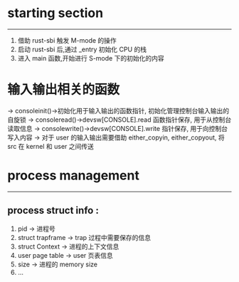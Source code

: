 # starting section
---
1. 借助 rust-sbi 触发 M-mode 的操作
2. 启动 rust-sbi 后,通过 _entry 初始化 CPU 的栈
3. 进入 main 函数,开始进行 S-mode 下的初始化的内容

# 输入输出相关的函数
-> consoleinit()->初始化用于输入输出的函数指针, 初始化管理控制台输入输出的自旋锁
-> consoleread()->devsw\[CONSOLE\].read 函数指针保存, 用于从控制台读取信息
-> consolewrite()->devsw\[CONSOLE\].write 指针保存, 用于向控制台写入内容
-> 对于 user 的输入输出需要借助 either_copyin, either_copyout, 将 src 在 kernel 和 user 之间传送

# process management
---
## process struct info :
1. pid -> 进程号
2. struct trapframe -> trap 过程中需要保存的信息
3. struct Context -> 进程的上下文信息
4. user page table -> user 页表信息
5. size -> 进程的 memory size
6. ...
